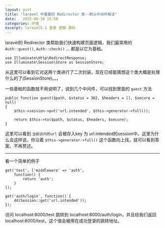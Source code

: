 ```yaml
---
layout: post
title: "laravel 中重要的 Redirector 类--默认中间件解读"
date:   2015-08-30 15:50
categories: 环境
excerpt: laravel5.1 登录 逻辑 源码
---
```


laravel的 Redirector 类帮助我们快速构建页面逻辑，我们最常用的 `Auth::guest()`, `Auth::check()` ... 都是以它为基础。

    use Illuminate\Http\RedirectResponse;
    use Illuminate\Session\Store as SessionStore;

从这里可以看到它对这两个类进行了二次封装，现在已经能猜想这个类大概是处理什么的了(SessionStore)。。。

一些基础的函数就不用说明了，说到几个中间件，可以找到里面的 `guest` 方法

    public function guest($path, $status = 302, $headers = [], $secure = null)
    {
        $this->session->put('url.intended', $this->generator->full());

        return $this->to($path, $status, $headers, $secure);
    }

这里可以看到 `当前访问的url` 会被存入key 为 url.intended的session中。这里为什么会这样说，你沿着 `$this->generator->full()` 这个函数向上找，就可以看到答案。不再赘述。

---

看一个简单的例子

    get('test', ['middleware' => 'auth',
        function() {
            return 'auth';
        }
    ]);

    get('auth/login', function() {
        dd(Session::get('url.intended'));
    });

访问 localhost:8000/test 跳转到 localhost:8000/auth/login，并且给我们返回 localhost:8000/test，这个值会被用在成功登录的跳转地址。

